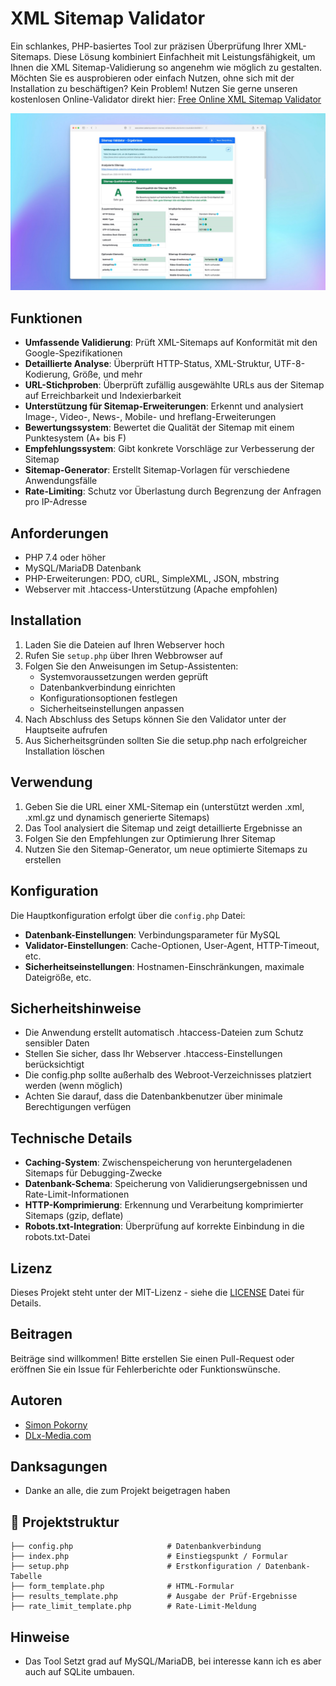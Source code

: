 #  XML Sitemap Validator
Ein schlankes, PHP-basiertes Tool zur präzisen Überprüfung Ihrer XML-Sitemaps. 
Diese Lösung kombiniert Einfachheit mit Leistungsfähigkeit, um Ihnen die XML Sitemap-Validierung so angenehm wie möglich zu gestalten.
Möchten Sie es ausprobieren oder einfach Nutzen, ohne sich mit der Installation zu beschäftigen? Kein Problem! 
Nutzen Sie gerne unseren kostenlosen Online-Validator direkt hier:
[Free Online XML Sitemap Validator](https://www.simon-pokorny.com/xml-sitemap-validator/)

![XML Sitemap Validator Screenshot](Screenshot.jpg)

## Funktionen

- **Umfassende Validierung**: Prüft XML-Sitemaps auf Konformität mit den Google-Spezifikationen
- **Detaillierte Analyse**: Überprüft HTTP-Status, XML-Struktur, UTF-8-Kodierung, Größe, und mehr
- **URL-Stichproben**: Überprüft zufällig ausgewählte URLs aus der Sitemap auf Erreichbarkeit und Indexierbarkeit
- **Unterstützung für Sitemap-Erweiterungen**: Erkennt und analysiert Image-, Video-, News-, Mobile- und hreflang-Erweiterungen
- **Bewertungssystem**: Bewertet die Qualität der Sitemap mit einem Punktesystem (A+ bis F)
- **Empfehlungssystem**: Gibt konkrete Vorschläge zur Verbesserung der Sitemap
- **Sitemap-Generator**: Erstellt Sitemap-Vorlagen für verschiedene Anwendungsfälle
- **Rate-Limiting**: Schutz vor Überlastung durch Begrenzung der Anfragen pro IP-Adresse

## Anforderungen

- PHP 7.4 oder höher
- MySQL/MariaDB Datenbank
- PHP-Erweiterungen: PDO, cURL, SimpleXML, JSON, mbstring
- Webserver mit .htaccess-Unterstützung (Apache empfohlen)

## Installation

1. Laden Sie die Dateien auf Ihren Webserver hoch
2. Rufen Sie `setup.php` über Ihren Webbrowser auf
3. Folgen Sie den Anweisungen im Setup-Assistenten:
   - Systemvoraussetzungen werden geprüft
   - Datenbankverbindung einrichten
   - Konfigurationsoptionen festlegen
   - Sicherheitseinstellungen anpassen
4. Nach Abschluss des Setups können Sie den Validator unter der Hauptseite aufrufen
5. Aus Sicherheitsgründen sollten Sie die setup.php nach erfolgreicher Installation löschen

## Verwendung

1. Geben Sie die URL einer XML-Sitemap ein (unterstützt werden .xml, .xml.gz und dynamisch generierte Sitemaps)
2. Das Tool analysiert die Sitemap und zeigt detaillierte Ergebnisse an
3. Folgen Sie den Empfehlungen zur Optimierung Ihrer Sitemap
4. Nutzen Sie den Sitemap-Generator, um neue optimierte Sitemaps zu erstellen

## Konfiguration

Die Hauptkonfiguration erfolgt über die `config.php` Datei:

- **Datenbank-Einstellungen**: Verbindungsparameter für MySQL
- **Validator-Einstellungen**: Cache-Optionen, User-Agent, HTTP-Timeout, etc.
- **Sicherheitseinstellungen**: Hostnamen-Einschränkungen, maximale Dateigröße, etc.

## Sicherheitshinweise

- Die Anwendung erstellt automatisch .htaccess-Dateien zum Schutz sensibler Daten
- Stellen Sie sicher, dass Ihr Webserver .htaccess-Einstellungen berücksichtigt
- Die config.php sollte außerhalb des Webroot-Verzeichnisses platziert werden (wenn möglich)
- Achten Sie darauf, dass die Datenbankbenutzer über minimale Berechtigungen verfügen

## Technische Details

- **Caching-System**: Zwischenspeicherung von heruntergeladenen Sitemaps für Debugging-Zwecke
- **Datenbank-Schema**: Speicherung von Validierungsergebnissen und Rate-Limit-Informationen
- **HTTP-Komprimierung**: Erkennung und Verarbeitung komprimierter Sitemaps (gzip, deflate)
- **Robots.txt-Integration**: Überprüfung auf korrekte Einbindung in die robots.txt-Datei

## Lizenz

Dieses Projekt steht unter der MIT-Lizenz - siehe die [LICENSE](LICENSE) Datei für Details.

## Beitragen

Beiträge sind willkommen! Bitte erstellen Sie einen Pull-Request oder eröffnen Sie ein Issue für Fehlerberichte oder Funktionswünsche.

## Autoren

- [Simon Pokorny](https://www.simon-pokorny.com)
- [DLx-Media.com](https://dlx-media.com)

## Danksagungen

- Danke an alle, die zum Projekt beigetragen haben

## 📂 Projektstruktur

```
├── config.php                     # Datenbankverbindung
├── index.php                      # Einstiegspunkt / Formular
├── setup.php                      # Erstkonfiguration / Datenbank-Tabelle
├── form_template.php              # HTML-Formular
├── results_template.php           # Ausgabe der Prüf-Ergebnisse
├── rate_limit_template.php        # Rate-Limit-Meldung
```

## Hinweise

- Das Tool Setzt grad auf MySQL/MariaDB, bei interesse kann ich es aber auch auf SQLite umbauen.
